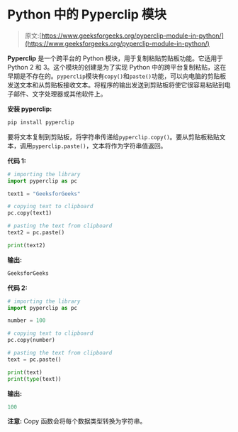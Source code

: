 # Python 中的 Pyperclip 模块

> 原文:[https://www.geeksforgeeks.org/pyperclip-module-in-python/](https://www.geeksforgeeks.org/pyperclip-module-in-python/)

**Pyperclip** 是一个跨平台的 Python 模块，用于复制粘贴剪贴板功能。它适用于 Python 2 和 3。这个模块的创建是为了实现 Python 中的跨平台复制粘贴，这在早期是不存在的。`pyperclip`模块有`copy()`和`paste()`功能，可以向电脑的剪贴板发送文本和从剪贴板接收文本。将程序的输出发送到剪贴板将使它很容易粘贴到电子邮件、文字处理器或其他软件上。

**安装 pyperclip:**

```py
pip install pyperclip

```

要将文本复制到剪贴板，将字符串传递给`pyperclip.copy()`。要从剪贴板粘贴文本，调用`pyperclip.paste()`，文本将作为字符串值返回。

**代码 1:**

```py
# importing the library
import pyperclip as pc

text1 = "GeeksforGeeks"

# copying text to clipboard
pc.copy(text1)

# pasting the text from clipboard
text2 = pc.paste()

print(text2)
```

**输出:**

```py
GeeksforGeeks

```

**代码 2:**

```py
# importing the library
import pyperclip as pc

number = 100

# copying text to clipboard
pc.copy(number)

# pasting the text from clipboard
text = pc.paste()

print(text)
print(type(text))
```

**输出:**

```py
100

```

**注意:** Copy 函数会将每个数据类型转换为字符串。
